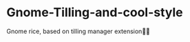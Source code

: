 # Gnome-Tilling-and-cool-style
Gnome rice, based on tilling manager extension🌆💜
<img scr="/home/mihail/Изображения/Снимки экрана/test1.png">
